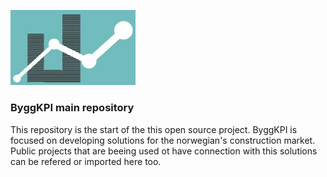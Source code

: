 <img src="Documents/ByggKPI Logo.jpg"
     alt="ByggKPI Logo"
     style="width: 200px" />

### **ByggKPI main repository**

This repository is the start of the this open source project. ByggKPI is focused on developing solutions for the norwegian's construction market. Public projects that are beeing used ot have connection with this solutions can be refered or imported here too.
